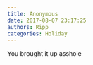 ```yaml
---
title: Anonymous
date: 2017-08-07 23:17:25
authors: Ripp
categories: Holiday
---
```


 You brought it up asshole